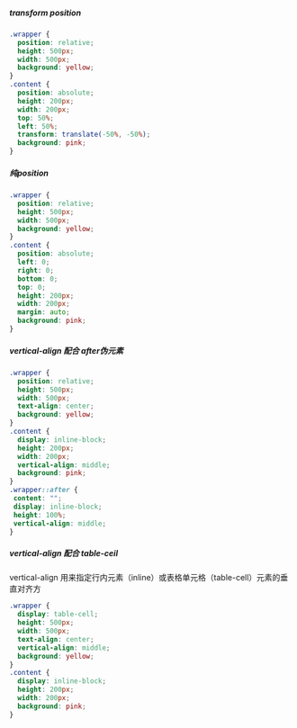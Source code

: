 ##### transform position
```css
.wrapper {
  position: relative;
  height: 500px;
  width: 500px;
  background: yellow;
}
.content {
  position: absolute;
  height: 200px;
  width: 200px;
  top: 50%;
  left: 50%;
  transform: translate(-50%, -50%);
  background: pink;
}
```
##### 纯position
```css
.wrapper {
  position: relative;
  height: 500px;
  width: 500px;
  background: yellow;
}
.content {
  position: absolute;
  left: 0;
  right: 0;
  bottom: 0;
  top: 0;
  height: 200px;
  width: 200px;
  margin: auto;
  background: pink;
}
```
##### vertical-align 配合 after伪元素
```css
.wrapper {
  position: relative;
  height: 500px;
  width: 500px;
  text-align: center;
  background: yellow;
}
.content {
  display: inline-block;
  height: 200px;
  width: 200px;
  vertical-align: middle;
  background: pink;
}
.wrapper::after {
 content: "";
 display: inline-block;
 height: 100%;
 vertical-align: middle;
}
```
##### vertical-align 配合 table-ceil
vertical-align 用来指定行内元素（inline）或表格单元格（table-cell）元素的垂直对齐方
```css
.wrapper {
  display: table-cell;
  height: 500px;
  width: 500px;
  text-align: center;
  vertical-align: middle;
  background: yellow;
}
.content {
  display: inline-block;
  height: 200px;
  width: 200px;
  background: pink;
}
```
